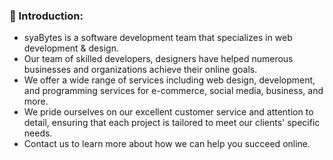 
### 🚀 Introduction:

- syaBytes is a software development team that specializes in web development & design.
- Our team of skilled developers, designers have helped numerous businesses and organizations achieve their online goals.
- We offer a wide range of services including web design, development, and programming services for e-commerce, social media, business, and more.
- We pride ourselves on our excellent customer service and attention to detail, ensuring that each project is tailored to meet our clients' specific needs.
- Contact us to learn more about how we can help you succeed online.
